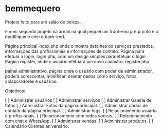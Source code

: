 # bemmequero

Projeto feito para um salão de beleza.

é meu segundo projeto na arean na qual peguei um front-end pré pronto e o modifiquei e criei o back-end.


Página principal index.php onde o mostra detalhes do serviços prestados, informações das profissionais e informações de contato.
Página para efetuar o login, login.php, com um design simples para efetuar o login.
Página register, onde o usuário efetuará um novo cadastro. register.php

painel administrativo.
página onde o usuário com poder de administrador, poderá acrescentar, modificar, deletar dados como serviço, fotos, colaboradores e usuários.

Objetivos:

[   ] Administrar usuários
[   ] Administrar serviços
[   ] Administrar Galeria de fotos
[   ] Administrar Fotos da página principal.
[   ] Administrar dados de contato da página principal.
[   ] Administrar logs.
[   ] Relacionamento usuário e profissionais.
[   ] Relacionamento com redes sociais.
[   ] Relacionamento com chat e WhatsApp.
[   ] Administrar vendas.
[   ] Administrar produtos.
[   ] Calendário Clientes aniversário.
